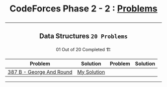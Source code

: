 # <p align="center">CodeForces Phase 2 - 2 : [Problems](https://github.com/cs-MohamedAyman/Problem-Solving-Training/tree/master/level-2/codeforces/phase-2-2)</p>
***

<!-- ✅ *Problem * - [Problem Link]() - [My Solution]() -->
<!-- 🏗️ -->
<!-- 
|[PROBLEM ID - PROBLEM NAME](PROBLEM LINK)|[My Solution](SOLUTION LINK)|[PROBLEM ID - PROBLEM NAME](PROBLEM LINK)|[My Solution](SOLUTION LINK)|
-->

## <p align="center"> Data Structures `20 Problems` </p>
<p align="center"> 01 Out of 20 Completed 🏗️</p>

|**Problem**|**Solution**|**Problem**|**Solution**|
|:----:|:----:|:----:|:----:|
|[387 B - George And Round](https://codeforces.com/problemset/problem/387/B)|[My Solution](https://github.com/GeorgeBeshay/ProblemSolving/blob/main/CF_Phase_2_2/Data_Structure/P387B_GeorgeAndRound.java)|||

***
